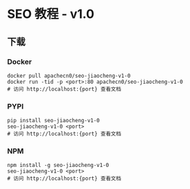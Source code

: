 # SEO 教程 - v1.0

## 下载

### Docker

```
docker pull apachecn0/seo-jiaocheng-v1-0
docker run -tid -p <port>:80 apachecn0/seo-jiaocheng-v1-0
# 访问 http://localhost:{port} 查看文档
```

### PYPI

```
pip install seo-jiaocheng-v1-0
seo-jiaocheng-v1-0 <port>
# 访问 http://localhost:{port} 查看文档
```

### NPM

```
npm install -g seo-jiaocheng-v1-0
seo-jiaocheng-v1-0 <port>
# 访问 http://localhost:{port} 查看文档
```